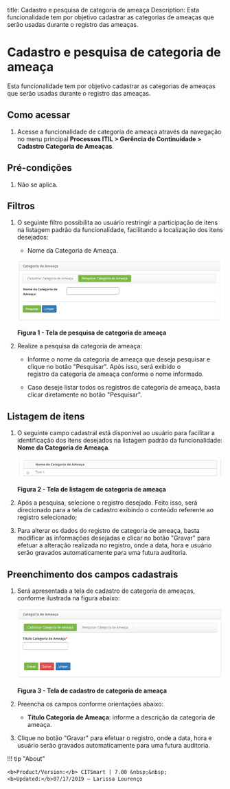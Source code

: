 title: Cadastro e pesquisa de categoria de ameaça
Description: Esta funcionalidade tem por objetivo cadastrar as categorias de ameaças que serão usadas durante o registro das 
ameaças.
# Cadastro e pesquisa de categoria de ameaça

Esta funcionalidade tem por objetivo cadastrar as categorias de ameaças que serão usadas durante o registro das ameaças.

Como acessar
--------------

1. Acesse a funcionalidade de categoria de ameaça através da navegação no menu principal 
**Processos ITIL > Gerência de Continuidade > Cadastro Categoria de Ameaças**.

Pré-condições
--------------

1. Não se aplica.

Filtros
--------

1. O seguinte filtro possibilita ao usuário restringir a participação de itens na listagem padrão da funcionalidade, facilitando 
a localização dos itens desejados:

    - Nome da Categoria de Ameaça.
    
    ![Pesquisa](images/cat-amea.img1.png)
    
    **Figura 1 - Tela de pesquisa de categoria de ameaça**
    
2. Realize a pesquisa da categoria de ameaça:

    - Informe o nome da categoria de ameaça que deseja pesquisar e clique no botão "Pesquisar". Após isso, será exibido o  
    registro da categoria de ameaça conforme o nome informado.

    - Caso deseje listar todos os registros de categoria de ameaça, basta clicar diretamente no botão "Pesquisar".

Listagem de itens
-------------------

1. O seguinte campo cadastral está disponível ao usuário para facilitar a identificação dos itens desejados na listagem padrão
da funcionalidade: **Nome da Categoria de Ameaça**.

    ![Listagem](images/cat-amea.img2.png)
    
    **Figura 2 - Tela de listagem de categoria de ameaça**
    
2. Após a pesquisa, selecione o registro desejado. Feito isso, será direcionado para a tela de cadastro exibindo o conteúdo 
referente ao registro selecionado;

3. Para alterar os dados do registro de categoria de ameaça, basta modificar as informações desejadas e clicar no botão "Gravar" 
para efetuar a alteração realizada no registro, onde a data, hora e usuário serão gravados automaticamente para uma futura 
auditoria.

Preenchimento dos campos cadastrais
-------------------------------------

1. Será apresentada a tela de cadastro de categoria de ameaças, conforme ilustrada na figura abaixo:

    ![Cadastro](images/cat-amea.img3.png)
    
    **Figura 3 - Tela de cadastro de categoria de ameaça**
    
2. Preencha os campos conforme orientações abaixo:

    - **Título Categoria de Ameaça**: informe a descrição da categoria de ameaça.
    
3. Clique no botão "Gravar" para efetuar o registro, onde a data, hora e usuário serão gravados automaticamente para uma futura 
auditoria.

!!! tip "About"

    <b>Product/Version:</b> CITSmart | 7.00 &nbsp;&nbsp;
    <b>Updated:</b>07/17/2019 – Larissa Lourenço
